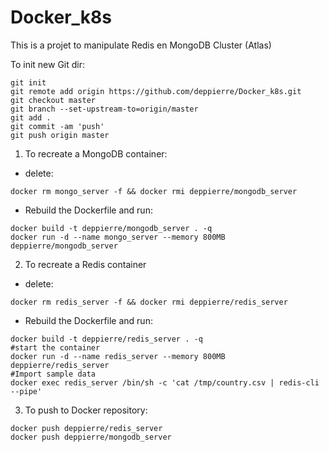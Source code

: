 # Docker_k8s
This is a projet to manipulate Redis en MongoDB Cluster (Atlas)

To init new Git dir:
```
git init
git remote add origin https://github.com/deppierre/Docker_k8s.git
git checkout master
git branch --set-upstream-to=origin/master
git add .
git commit -am 'push'
git push origin master
```
1. To recreate a MongoDB container:
- delete:
```
docker rm mongo_server -f && docker rmi deppierre/mongodb_server
```
- Rebuild the Dockerfile and run:
```
docker build -t deppierre/mongodb_server . -q
docker run -d --name mongo_server --memory 800MB deppierre/mongodb_server
```

2. To recreate a Redis container
- delete:
```
docker rm redis_server -f && docker rmi deppierre/redis_server
```

- Rebuild the Dockerfile and run:
```
docker build -t deppierre/redis_server . -q
#start the container
docker run -d --name redis_server --memory 800MB deppierre/redis_server
#Import sample data
docker exec redis_server /bin/sh -c 'cat /tmp/country.csv | redis-cli --pipe'
```

3. To push to Docker repository:
```
docker push deppierre/redis_server
docker push deppierre/mongodb_server
```
